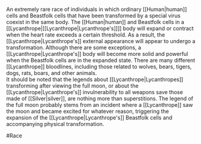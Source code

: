 An extremely rare race of individuals in which ordinary <span class="races">[[Human|human]]</span> cells and Beastfolk cells that have been transformed by a special virus coexist in the same body.  The <span class="races">[[Human|human]]</span> and Beastfolk cells in a <span class="races">[[Lycanthrope|<span class="races">[[Lycanthrope|Lycanthrope's]]</span>]]</span> body will expand or contract when the heart rate exceeds a certain threshold.
As a result, the <span class="races">[[Lycanthrope|Lycanthrope's]]</span> external appearance will appear to undergo a transformation.
Although there are some exceptions, a <span class="races">[[Lycanthrope|Lycanthrope's]]</span> body will become more solid and powerful when the Beastfolk cells are in the expanded state.
There are many different <span class="races">[[Lycanthrope]]</span> bloodlines, including those related to wolves, bears, tigers, dogs, rats, boars, and other animals.  
It should be noted that the legends about <span class="races">[[Lycanthrope|Lycanthropes]]</span> transforming after viewing the full moon, or about the <span class="races">[[Lycanthrope|Lycanthrope's]]</span> invulnerability to all weapons save those made of <span class="miscellaneous">[[Silver|silver]]</span>, are nothing more than superstitions.
The legend of the full moon probably stems from an incident where a <span class="races">[[Lycanthrope]]</span> saw the moon and became excited for whatever reason, triggering the expansion of the <span class="races">[[Lycanthrope|Lycanthrope's]]</span> Beastfolk cells and accompanying physical transformation.

#Race